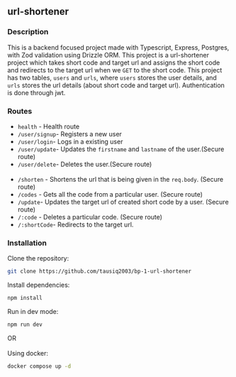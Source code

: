 ## url-shortener

### Description
This is a backend focused project made with Typescript, Express, Postgres, with Zod validation using Drizzle ORM. This project is a url-shortener project which takes short code and target url and assigns the short code and redirects to the target url when we `GET` to the short code. This project has two tables, `users` and `urls`, where `users` stores the user details, and `urls` stores the url details (about short code and target url). Authentication is done through jwt.

### Routes

- `health` - Health route
- `/user/signup`- Registers a new user
- `/user/login`- Logs in a existing user
- `/user/update`- Updates the `firstname` and `lastname` of the user.(Secure route)
- `/user/delete`- Deletes the user.(Secure route)
<br></br>
- `/shorten` - Shortens the url that is being given in the `req.body`. (Secure route)
- `/codes` - Gets all the code from a particular user. (Secure route)
- `/update`- Updates the target url of created short code by a user. (Secure route)
- `/:code` - Deletes a particular code. (Secure route)
- `/:shortCode`- Redirects to the target url.

### Installation
Clone the repository: 

```bash
git clone https://github.com/tausiq2003/bp-1-url-shortener
```
Install dependencies:

```bash
npm install
```
Run in dev mode:

```bash
npm run dev
```
OR
<br></br>
Using docker:
```bash
docker compose up -d
```


